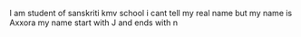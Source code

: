 I am student of sanskriti kmv school i cant tell my real name but my name is Axxora my name start with J and ends with n
